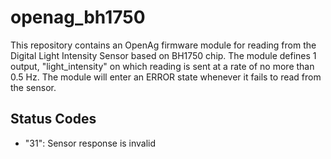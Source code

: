 openag\_bh1750
=============

This repository contains an OpenAg firmware module for reading from the
Digital Light Intensity Sensor based on BH1750 chip. The module defines 1 output,
"light\_intensity" on which reading is sent at a rate of no more than 0.5 Hz. The module
will enter an ERROR state whenever it fails to read from the sensor.

Status Codes
------------

- "31": Sensor response is invalid